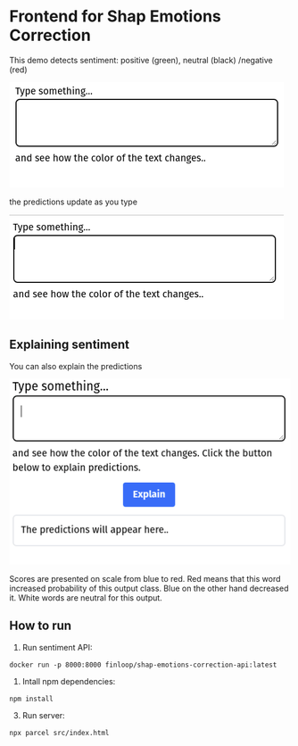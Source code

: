# Frontend for Shap Emotions Correction

This demo detects sentiment: positive (green), neutral (black) /negative (red) 

![](docs/gifs/Emotions.gif)

the predictions update as you type

![](docs/gifs/Hello.gif)

## Explaining sentiment

You can also explain the predictions

![](docs/gifs/Explain.gif)

Scores are presented on scale from blue to red. 
Red means that this word increased probability of this output class.
Blue on the other hand decreased it.
White words are neutral for this output.

## How to run
1. Run sentiment API:
``` commandline
docker run -p 8000:8000 finloop/shap-emotions-correction-api:latest
```
1. Intall npm dependencies:
``` commandline
npm install
```

3. Run server:

``` commandline
npx parcel src/index.html
```
